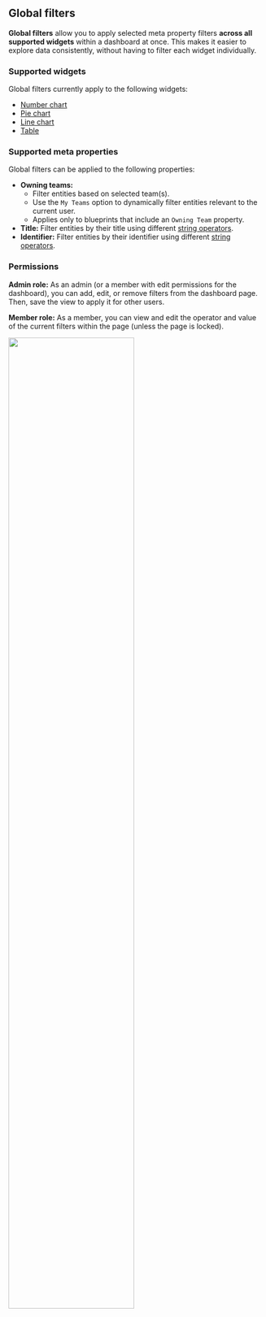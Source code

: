 ## Global filters

**Global filters** allow you to apply selected meta property filters **across all supported widgets** within a dashboard at once. This makes it easier to explore data consistently, without having to filter each widget individually.

### Supported widgets

Global filters currently apply to the following widgets:

- [Number chart](/customize-pages-dashboards-and-plugins/dashboards/#number-chart)
- [Pie chart](/customize-pages-dashboards-and-plugins/dashboards/#pie-chart)
- [Line chart](/customize-pages-dashboards-and-plugins/dashboards/#line-chart)
- [Table](/customize-pages-dashboards-and-plugins/dashboards/#table)


### Supported meta properties

Global filters can be applied to the following properties:
- **Owning teams:**
  - Filter entities based on selected team(s).
  - Use the `My Teams` option to dynamically filter entities relevant to the current user.
  - Applies only to blueprints that include an `Owning Team` property.
- **Title:** Filter entities by their title using different [string operators](/search-and-query/comparison-operators).
- **Identifier:** Filter entities by their identifier using different [string operators](/search-and-query/comparison-operators).

### Permissions

**Admin role:** As an admin (or a member with edit permissions for the dashboard), you can add, edit, or remove filters from the dashboard page. Then, save the view to apply it for other users.

**Member role:** As a member, you can view and edit the operator and value of the current filters within the page (unless the page is locked).

<img src='/img/software-catalog/pages/globalFiltersMemberEdit.png' width='70%' />
